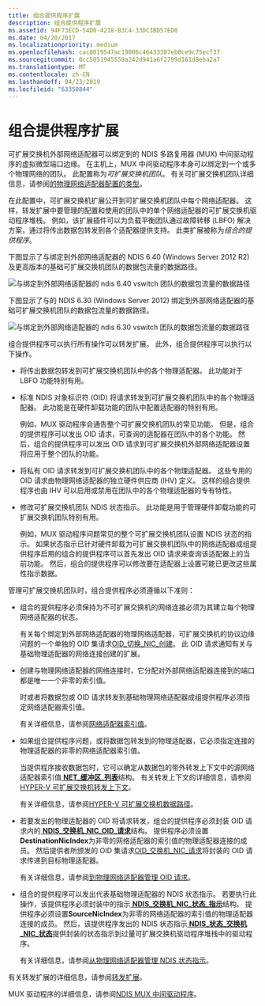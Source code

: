 ```yaml
---
title: 组合提供程序扩展
description: 组合提供程序扩展
ms.assetid: 94F73ECD-54D0-4218-B3C4-33DC3BD57ED0
ms.date: 04/20/2017
ms.localizationpriority: medium
ms.openlocfilehash: cac8019547ac19006c46433307eb0ce9c75ecf37
ms.sourcegitcommit: 0cc5051945559a242d941a6f2799d161d8eba2a7
ms.translationtype: MT
ms.contentlocale: zh-CN
ms.lasthandoff: 04/23/2019
ms.locfileid: "63350844"
---
```

# <a name="teaming-provider-extensions"></a>组合提供程序扩展


可扩展交换机外部网络适配器可以绑定到的 NDIS 多路复用器 (MUX) 中间驱动程序的虚拟微型端口边缘。 在主机上，MUX 中间驱动程序本身可以绑定到一个或多个物理网络的团队。 此配置称为*可扩展交换机团队*。 有关可扩展交换机团队详细信息，请参阅[的物理网络适配器配置的类型](types-of-physical-network-adapter-configurations.md)。

在此配置中，可扩展交换机扩展公开到可扩展交换机团队中每个网络适配器。 这样，转发扩展中要管理的配置和使用的团队中的单个网络适配器的可扩展交换机驱动程序堆栈。 例如，该扩展插件可以为负载平衡团队通过故障转移 (LBFO) 解决方案，通过将传出数据包转发到各个适配器提供支持。 此类扩展被称为*组合的提供程序*。

下图显示了与绑定到外部网络适配器的 NDIS 6.40 (Windows Server 2012 R2) 及更高版本的基础可扩展交换机团队的数据包流量的数据路径。

![与绑定到外部网络适配器的 ndis 6.40 vswitch 团队的数据包流量的数据路径](images/vswitchteam-ndis640.png)

下图显示了与的 NDIS 6.30 (Windows Server 2012) 绑定到外部网络适配器的基础可扩展交换机团队的数据包流量的数据路径。

![与绑定到外部网络适配器的 ndis 6.30 vswitch 团队的数据包流量的数据路径](images/vswitchteam.png)

组合提供程序可以执行所有操作可以转发扩展。 此外，组合提供程序可以执行以下操作。

-   将传出数据包转发到可扩展交换机团队中的各个物理适配器。 此功能对于 LBFO 功能特别有用。

-   标准 NDIS 对象标识符 (OID) 将请求转发到可扩展交换机团队中的各个物理适配器。 此功能是在硬件卸载功能的团队中配置适配器的特别有用。

    例如，MUX 驱动程序会通告整个可扩展交换机团队的常见功能。 但是，组合的提供程序可以发出 OID 请求，可查询的适配器在团队中的各个功能。 然后，组合的提供程序可以发出 OID 请求到可扩展交换机外部网络适配器设置将应用于整个团队的功能。

-   将私有 OID 请求转发到可扩展交换机团队中的各个物理适配器。 这些专用的 OID 请求由物理网络适配器的独立硬件供应商 (IHV) 定义。 这样的组合提供程序也由 IHV 可以启用或禁用在团队中的各个物理适配器的专有特性。

-   修改可扩展交换机团队 NDIS 状态指示。 此功能是用于管理硬件卸载功能的可扩展交换机团队特别有用。

    例如，MUX 驱动程序问题常见的整个可扩展交换机团队设置 NDIS 状态的指示。 如果状态指示已针对硬件卸载为可扩展交换机团队中的网络适配器成组提供程序启用的组合的提供程序可以首先发出 OID 请求来查询该适配器上的当前功能。 然后，组合的提供程序可以修改要在适配器上设置可能已更改这些属性指示数据。

管理可扩展交换机团队时，组合提供程序必须遵循以下准则：

-   组合的提供程序必须保持为不可扩展交换机的网络连接必须为其建立每个物理网络适配器的状态。

    有关每个绑定到外部网络适配器的物理网络适配器，可扩展交换机的协议边缘问题的一个单独的 OID 集请求[OID\_切换\_NIC\_创建](https://msdn.microsoft.com/library/windows/hardware/hh598263)。 此 OID 请求通知有关与基础物理适配器的网络连接创建的扩展。

-   创建与物理网络适配器的网络连接时，它分配对外部网络适配器连接到的端口都是唯一一个非零的索引值。

    时或者将数据包或 OID 请求转发到基础物理网络适配器成组提供程序必须指定网络适配器索引值。

    有关详细信息，请参阅[网络适配器索引值](network-adapter-index-values.md)。

-   如果组合提供程序问题，或将数据包转发到的物理适配器，它必须指定连接的物理适配器的非零的网络适配器索引值。

    当提供程序接收数据包时，它可以确定从数据包的带外转发上下文中的源网络适配器索引值[ **NET\_缓冲区\_列表**](https://msdn.microsoft.com/library/windows/hardware/ff568388)结构。 有关转发上下文的详细信息，请参阅[HYPER-V 可扩展交换机转发上下文](hyper-v-extensible-switch-forwarding-context.md)。

    有关详细信息，请参阅[HYPER-V 可扩展交换机数据路径](hyper-v-extensible-switch-data-path.md)。

-   若要发出的物理适配器的 OID 将请求转发，组合的提供程序必须封装 OID 请求内的[ **NDIS\_交换机\_NIC\_OID\_请求**](https://msdn.microsoft.com/library/windows/hardware/hh598214)结构。 提供程序必须设置**DestinationNicIndex**为非零的网络适配器的索引值的物理适配器连接的成员。 然后提供者所颁发的 OID 集请求[OID\_交换机\_NIC\_请求](https://msdn.microsoft.com/library/windows/hardware/hh598266)将封装的 OID 请求传递到目标物理适配器。

    有关详细信息，请参阅[到物理网络适配器管理 OID 请求](managing-oid-requests-to-physical-network-adapters.md)。

-   组合的提供程序可以发出代表基础物理适配器的 NDIS 状态指示。 若要执行此操作，该提供程序必须封装中的指示[ **NDIS\_交换机\_NIC\_状态\_指示**](https://msdn.microsoft.com/library/windows/hardware/hh598217)结构。 提供程序必须设置**SourceNicIndex**为非零的网络适配器的索引值的物理适配器连接的成员。 然后，该提供程序发出的 NDIS 状态指示[ **NDIS\_状态\_交换机\_NIC\_状态**](https://msdn.microsoft.com/library/windows/hardware/hh598205)提供封装的状态指示到过量可扩展交换机驱动程序堆栈中的驱动程序。

    有关详细信息，请参阅[从物理网络适配器管理 NDIS 状态指示](managing-ndis-status-indications-from-physical-network-adapters.md)。

有关转发扩展的详细信息，请参阅[转发扩展](forwarding-extensions.md)。

MUX 驱动程序的详细信息，请参阅[NDIS MUX 中间驱动程序](ndis-mux-intermediate-drivers.md)。

 

 





